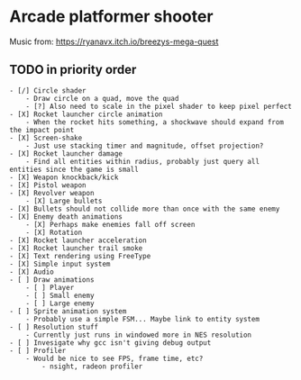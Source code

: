 # Arcade platformer shooter

Music from:
    https://ryanavx.itch.io/breezys-mega-quest

## TODO in priority order
    - [/] Circle shader
        - Draw circle on a quad, move the quad
        - [?] Also need to scale in the pixel shader to keep pixel perfect
    - [X] Rocket launcher circle animation
        - When the rocket hits something, a shockwave should expand from the impact point
    - [X] Screen-shake
        - Just use stacking timer and magnitude, offset projection?
    - [X] Rocket launcher damage 
        - Find all entities within radius, probably just query all entities since the game is small
    - [X] Weapon knockback/kick
    - [X] Pistol weapon
    - [X] Revolver weapon
        - [X] Large bullets
    - [X] Bullets should not collide more than once with the same enemy
    - [X] Enemy death animations
        - [X] Perhaps make enemies fall off screen
        - [X] Rotation
    - [X] Rocket launcher acceleration
    - [X] Rocket launcher trail smoke
    - [X] Text rendering using FreeType
    - [X] Simple input system
    - [X] Audio
    - [ ] Draw animations
        - [ ] Player
        - [ ] Small enemy
        - [ ] Large enemy
    - [ ] Sprite animation system
        - Probably use a simple FSM... Maybe link to entity system
    - [ ] Resolution stuff
        - Currently just runs in windowed more in NES resolution
    - [ ] Invesigate why gcc isn't giving debug output
    - [ ] Profiler
        - Would be nice to see FPS, frame time, etc?
            - nsight, radeon profiler
